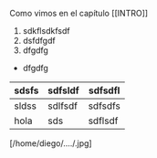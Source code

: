 Como vimos en el capítulo [[INTRO]]

1. sdkflsdkfsdf
2. dsfdfgdf
3. dfgdfg

* dfgdfg

sdsfs | sdfsldf | sdfsdfl
------| ------- | -------
sldss | sdlfsdf | sdfsdfs
hola  | sds     | sdflsdf

[/home/diego/..../.jpg]



